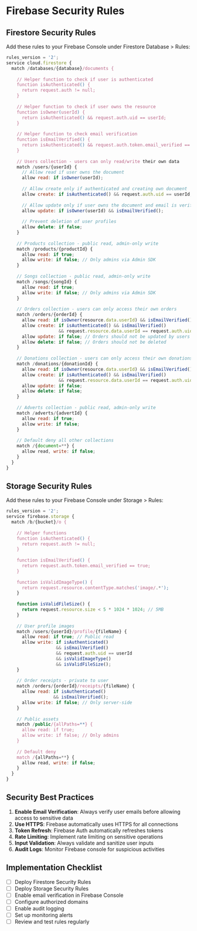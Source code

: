 # Firebase Security Rules

## Firestore Security Rules

Add these rules to your Firebase Console under Firestore Database > Rules:

```javascript
rules_version = '2';
service cloud.firestore {
  match /databases/{database}/documents {
    
    // Helper function to check if user is authenticated
    function isAuthenticated() {
      return request.auth != null;
    }
    
    // Helper function to check if user owns the resource
    function isOwner(userId) {
      return isAuthenticated() && request.auth.uid == userId;
    }
    
    // Helper function to check email verification
    function isEmailVerified() {
      return isAuthenticated() && request.auth.token.email_verified == true;
    }
    
    // Users collection - users can only read/write their own data
    match /users/{userId} {
      // Allow read if user owns the document
      allow read: if isOwner(userId);
      
      // Allow create only if authenticated and creating own document
      allow create: if isAuthenticated() && request.auth.uid == userId;
      
      // Allow update only if user owns the document and email is verified
      allow update: if isOwner(userId) && isEmailVerified();
      
      // Prevent deletion of user profiles
      allow delete: if false;
    }
    
    // Products collection - public read, admin-only write
    match /products/{productId} {
      allow read: if true;
      allow write: if false; // Only admins via Admin SDK
    }
    
    // Songs collection - public read, admin-only write
    match /songs/{songId} {
      allow read: if true;
      allow write: if false; // Only admins via Admin SDK
    }
    
    // Orders collection - users can only access their own orders
    match /orders/{orderId} {
      allow read: if isOwner(resource.data.userId) && isEmailVerified();
      allow create: if isAuthenticated() && isEmailVerified() 
                    && request.resource.data.userId == request.auth.uid;
      allow update: if false; // Orders should not be updated by users
      allow delete: if false; // Orders should not be deleted
    }
    
    // Donations collection - users can only access their own donations
    match /donations/{donationId} {
      allow read: if isOwner(resource.data.userId) && isEmailVerified();
      allow create: if isAuthenticated() && isEmailVerified() 
                    && request.resource.data.userId == request.auth.uid;
      allow update: if false;
      allow delete: if false;
    }
    
    // Adverts collection - public read, admin-only write
    match /adverts/{advertId} {
      allow read: if true;
      allow write: if false;
    }
    
    // Default deny all other collections
    match /{document=**} {
      allow read, write: if false;
    }
  }
}
```

## Storage Security Rules

Add these rules to your Firebase Console under Storage > Rules:

```javascript
rules_version = '2';
service firebase.storage {
  match /b/{bucket}/o {
    
    // Helper functions
    function isAuthenticated() {
      return request.auth != null;
    }
    
    function isEmailVerified() {
      return request.auth.token.email_verified == true;
    }
    
    function isValidImageType() {
      return request.resource.contentType.matches('image/.*');
    }
    
    function isValidFileSize() {
      return request.resource.size < 5 * 1024 * 1024; // 5MB
    }
    
    // User profile images
    match /users/{userId}/profile/{fileName} {
      allow read: if true; // Public read
      allow write: if isAuthenticated() 
                   && isEmailVerified()
                   && request.auth.uid == userId
                   && isValidImageType()
                   && isValidFileSize();
    }
    
    // Order receipts - private to user
    match /orders/{orderId}/receipts/{fileName} {
      allow read: if isAuthenticated() 
                  && isEmailVerified();
      allow write: if false; // Only server-side
    }
    
    // Public assets
    match /public/{allPaths=**} {
      allow read: if true;
      allow write: if false; // Only admins
    }
    
    // Default deny
    match /{allPaths=**} {
      allow read, write: if false;
    }
  }
}
```

## Security Best Practices

1. **Enable Email Verification**: Always verify user emails before allowing access to sensitive data
2. **Use HTTPS**: Firebase automatically uses HTTPS for all connections
3. **Token Refresh**: Firebase Auth automatically refreshes tokens
4. **Rate Limiting**: Implement rate limiting on sensitive operations
5. **Input Validation**: Always validate and sanitize user inputs
6. **Audit Logs**: Monitor Firebase console for suspicious activities

## Implementation Checklist

- [ ] Deploy Firestore Security Rules
- [ ] Deploy Storage Security Rules
- [ ] Enable email verification in Firebase Console
- [ ] Configure authorized domains
- [ ] Enable audit logging
- [ ] Set up monitoring alerts
- [ ] Review and test rules regularly
